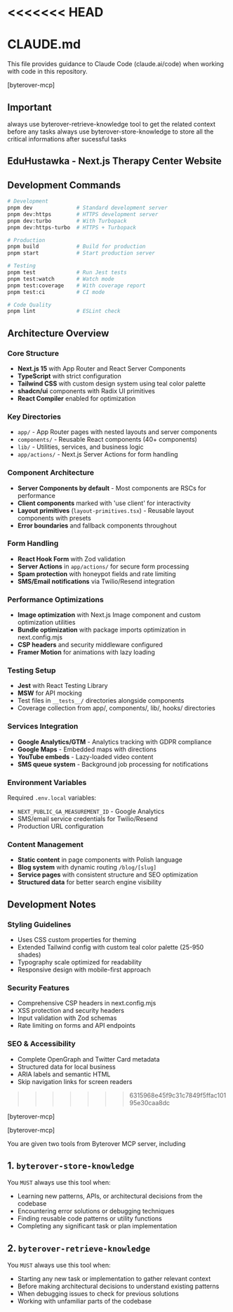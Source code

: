 <<<<<<< HEAD
=======
# CLAUDE.md

This file provides guidance to Claude Code (claude.ai/code) when working with code in this repository.

[byterover-mcp]

## Important
always use byterover-retrieve-knowledge tool to get the related context before any tasks
always use byterover-store-knowledge to store all the critical informations after sucessful tasks

## EduHustawka - Next.js Therapy Center Website

## Development Commands

```bash
# Development
pnpm dev              # Standard development server
pnpm dev:https        # HTTPS development server  
pnpm dev:turbo        # With Turbopack
pnpm dev:https-turbo  # HTTPS + Turbopack

# Production
pnpm build            # Build for production
pnpm start            # Start production server

# Testing
pnpm test             # Run Jest tests
pnpm test:watch       # Watch mode
pnpm test:coverage    # With coverage report
pnpm test:ci          # CI mode

# Code Quality
pnpm lint             # ESLint check
```

## Architecture Overview

### Core Structure

- **Next.js 15** with App Router and React Server Components
- **TypeScript** with strict configuration
- **Tailwind CSS** with custom design system using teal color palette
- **shadcn/ui** components with Radix UI primitives
- **React Compiler** enabled for optimization

### Key Directories

- `app/` - App Router pages with nested layouts and server components
- `components/` - Reusable React components (40+ components)
- `lib/` - Utilities, services, and business logic
- `app/actions/` - Next.js Server Actions for form handling

### Component Architecture

- **Server Components by default** - Most components are RSCs for performance
- **Client components** marked with 'use client' for interactivity
- **Layout primitives** (`layout-primitives.tsx`) - Reusable layout components with presets
- **Error boundaries** and fallback components throughout

### Form Handling

- **React Hook Form** with Zod validation
- **Server Actions** in `app/actions/` for secure form processing
- **Spam protection** with honeypot fields and rate limiting
- **SMS/Email notifications** via Twilio/Resend integration

### Performance Optimizations

- **Image optimization** with Next.js Image component and custom optimization utilities
- **Bundle optimization** with package imports optimization in next.config.mjs
- **CSP headers** and security middleware configured
- **Framer Motion** for animations with lazy loading

### Testing Setup

- **Jest** with React Testing Library
- **MSW** for API mocking
- Test files in `__tests__/` directories alongside components
- Coverage collection from app/, components/, lib/, hooks/ directories

### Services Integration

- **Google Analytics/GTM** - Analytics tracking with GDPR compliance
- **Google Maps** - Embedded maps with directions
- **YouTube embeds** - Lazy-loaded video content
- **SMS queue system** - Background job processing for notifications

### Environment Variables

Required `.env.local` variables:

- `NEXT_PUBLIC_GA_MEASUREMENT_ID` - Google Analytics
- SMS/email service credentials for Twilio/Resend
- Production URL configuration

### Content Management

- **Static content** in page components with Polish language
- **Blog system** with dynamic routing `/blog/[slug]`
- **Service pages** with consistent structure and SEO optimization
- **Structured data** for better search engine visibility

## Development Notes

### Styling Guidelines

- Uses CSS custom properties for theming
- Extended Tailwind config with custom teal color palette (25-950 shades)
- Typography scale optimized for readability
- Responsive design with mobile-first approach

### Security Features

- Comprehensive CSP headers in next.config.mjs
- XSS protection and security headers
- Input validation with Zod schemas
- Rate limiting on forms and API endpoints

### SEO & Accessibility

- Complete OpenGraph and Twitter Card metadata
- Structured data for local business
- ARIA labels and semantic HTML
- Skip navigation links for screen readers
>>>>>>> 6315968e45f9c31c7849f5ffac10195e30caa8dc

[byterover-mcp]

[byterover-mcp]

You are given two tools from Byterover MCP server, including
## 1. `byterover-store-knowledge`
You `MUST` always use this tool when:

+ Learning new patterns, APIs, or architectural decisions from the codebase
+ Encountering error solutions or debugging techniques
+ Finding reusable code patterns or utility functions
+ Completing any significant task or plan implementation

## 2. `byterover-retrieve-knowledge`
You `MUST` always use this tool when:

+ Starting any new task or implementation to gather relevant context
+ Before making architectural decisions to understand existing patterns
+ When debugging issues to check for previous solutions
+ Working with unfamiliar parts of the codebase
